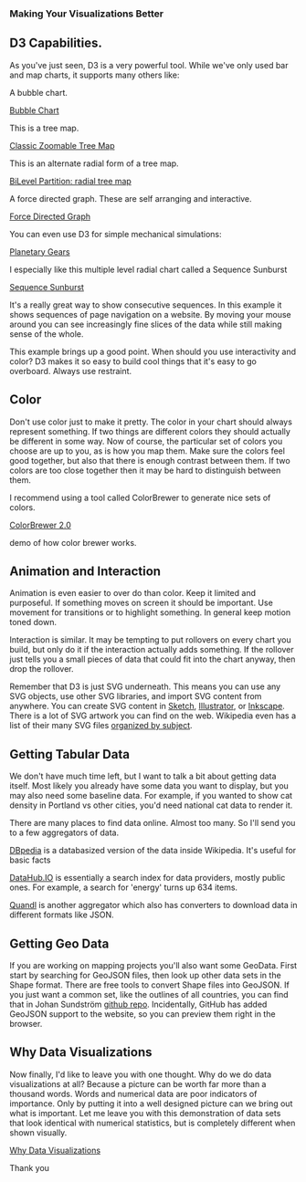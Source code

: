 
### Making Your Visualizations Better

## D3 Capabilities.

As you've just seen, D3 is a very powerful tool. While we've only used bar and
map charts, it supports many others like:

A bubble chart.

[Bubble Chart](http://bl.ocks.org/mbostock/4063269)

This is a tree map.

[Classic Zoomable Tree Map](http://mbostock.github.io/d3/talk/20111018/treemap.html)

This is an alternate radial form of a tree map.

[BiLevel Partition: radial tree map](http://bl.ocks.org/mbostock/5944371)

A force directed graph. These are self arranging and interactive.

[Force Directed Graph](http://bl.ocks.org/mbostock/4062045)


You can even use D3 for simple mechanical simulations:

[Planetary Gears](http://bl.ocks.org/mbostock/1353700)

I especially like this multiple level radial chart called a Sequence Sunburst

[Sequence Sunburst](http://bl.ocks.org/kerryrodden/7090426)

It's a really great way to show consecutive sequences. In this example it shows
sequences of page navigation on a website. By moving your mouse around you can see
increasingly fine slices of the data while still making sense of the whole.

This example brings up a good point. When should you use interactivity and color?
D3 makes it so easy to build cool things that it's easy to go overboard. Always use
restraint.

## Color

Don't use color just to make it pretty. The color in your chart should always
represent something. If two things are different colors they should actually be
different in some way. Now of course, the particular set of colors you choose
are up to you, as is how you map them. Make sure the colors feel good together,
but also that there is enough contrast between them. If two colors are too close
together then it may be hard to distinguish between them.

I recommend using a tool called ColorBrewer to generate nice sets of
colors.

[ColorBrewer 2.0](http://colorbrewer2.org)

demo of how color brewer works.

## Animation and Interaction

Animation is even easier to over do than color. Keep it limited and purposeful.
If something moves on screen it should be important. Use movement for
transitions or to highlight something. In general keep motion toned down.

Interaction is similar. It may be tempting to put rollovers on every chart you
build, but only do it if the interaction actually adds something. If the rollover
just tells you a small pieces of data that could fit into the chart anyway, then
drop the rollover.

Remember that D3 is just SVG underneath. This means you can use any SVG
objects, use other SVG libraries, and import SVG content from anywhere.
You can create SVG content in [Sketch](http://www.bohemiancoding.com/sketch/),
[Illustrator](http://www.adobe.com/products/illustrator.html), or [Inkscape](http://www.inkscape.org/).
There is a lot of SVG artwork you can find on the web. Wikipedia even has
a list of their many SVG files [organized by subject](http://commons.wikimedia.org/wiki/Category:SVGs_by_subject).

## Getting Tabular Data

We don't have much time left, but I want to talk a bit about getting data itself.
Most likely you already have some data you want to display, but you may also
need some baseline data. For example, if you wanted to show cat density in Portland
vs other cities, you'd need national cat data to render it.

There are many places to find data online. Almost too many. So I'll send you to
a few aggregators of data.


[DBpedia](http://dbpedia.org/) is a databasized version of the data inside Wikipedia. It's useful
for basic facts

[DataHub.IO](http://datahub.io) is essentially a search index for data providers, mostly
public ones. For example, a search for 'energy' turns up 634 items.

[Quandl](http://www.quandl.com) is another aggregator which also has converters to download data
in different formats like JSON.

## Getting Geo Data
If you are working on mapping projects you'll also want some GeoData. First start
by searching for GeoJSON files, then look up other data sets in the Shape format. There are
free tools to convert Shape files into GeoJSON.  If you just want a common set, like
the outlines of all countries, you can find that in Johan Sundström [github repo](https://github.com/johan/world.geo.json).  Incidentally, GitHub
has added GeoJSON support to the website, so you can preview them right in the browser.

## Why Data Visualizations

Now finally, I'd like to leave you with one thought. Why do we do data visualizations at all? Because a picture
can be worth far more than a thousand words. Words and numerical data are poor indicators of importance. Only
by putting it into a well designed picture can we bring out what is important. Let me leave you with this demonstration of data sets that look identical with numerical statistics, but is completely different when shown visually.

[Why Data Visualizations](https://www.dashingd3js.com/why-data-visualizations)

Thank you

